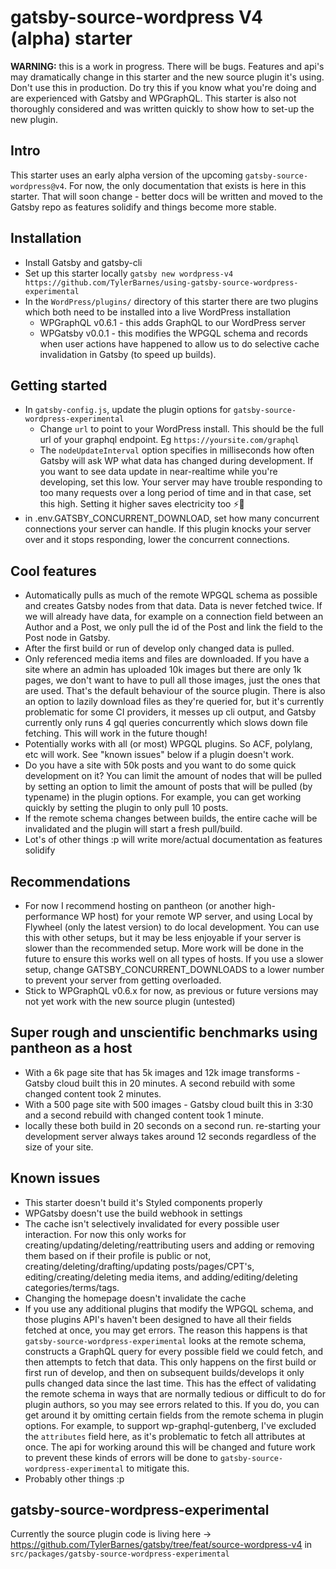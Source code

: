 # gatsby-source-wordpress V4 (alpha) starter

**WARNING:** this is a work in progress. There will be bugs. Features and api's may dramatically change in this starter and the new source plugin it's using. Don't use this in production. Do try this if you know what you're doing and are experienced with Gatsby and WPGraphQL. This starter is also not thoroughly considered and was written quickly to show how to set-up the new plugin.

## Intro

This starter uses an early alpha version of the upcoming `gatsby-source-wordpress@v4`. For now, the only documentation that exists is here in this starter. That will soon change - better docs will be written and moved to the Gatsby repo as features solidify and things become more stable.

## Installation

- Install Gatsby and gatsby-cli
- Set up this starter locally `gatsby new wordpress-v4 https://github.com/TylerBarnes/using-gatsby-source-wordpress-experimental`
- In the `WordPress/plugins/` directory of this starter there are two plugins which both need to be installed into a live WordPress installation
  - WPGraphQL v0.6.1 - this adds GraphQL to our WordPress server
  - WPGatsby v0.0.1 - this modifies the WPGQL schema and records when user actions have happened to allow us to do selective cache invalidation in Gatsby (to speed up builds).

## Getting started

- In `gatsby-config.js`, update the plugin options for `gatsby-source-wordpress-experimental`
  - Change `url` to point to your WordPress install. This should be the full url of your graphql endpoint. Eg `https://yoursite.com/graphql`
  - The `nodeUpdateInterval` option specifies in milliseconds how often Gatsby will ask WP what data has changed during development. If you want to see data update in near-realtime while you're developing, set this low. Your server may have trouble responding to too many requests over a long period of time and in that case, set this high. Setting it higher saves electricity too ⚡️🌲
- in .env.GATSBY_CONCURRENT_DOWNLOAD, set how many concurrent connections your server can handle. If this plugin knocks your server over and it stops responding, lower the concurrent connections.

## Cool features

- Automatically pulls as much of the remote WPGQL schema as possible and creates Gatsby nodes from that data. Data is never fetched twice. If we will already have data, for example on a connection field between an Author and a Post, we only pull the id of the Post and link the field to the Post node in Gatsby.
- After the first build or run of develop only changed data is pulled.
- Only referenced media items and files are downloaded. If you have a site where an admin has uploaded 10k images but there are only 1k pages, we don't want to have to pull all those images, just the ones that are used. That's the default behaviour of the source plugin. There is also an option to lazily download files as they're queried for, but it's currently problematic for some CI providers, it messes up cli output, and Gatsby currently only runs 4 gql queries concurrently which slows down file fetching. This will work in the future though!
- Potentially works with all (or most) WPGQL plugins. So ACF, polylang, etc will work. See "known issues" below if a plugin doesn't work.
- Do you have a site with 50k posts and you want to do some quick development on it? You can limit the amount of nodes that will be pulled by setting an option to limit the amount of posts that will be pulled (by typename) in the plugin options. For example, you can get working quickly by setting the plugin to only pull 10 posts.
- If the remote schema changes between builds, the entire cache will be invalidated and the plugin will start a fresh pull/build.
- Lot's of other things :p will write more/actual documentation as features solidify

## Recommendations

- For now I recommend hosting on pantheon (or another high-performance WP host) for your remote WP server, and using Local by Flywheel (only the latest version) to do local development. You can use this with other setups, but it may be less enjoyable if your server is slower than the recommended setup. More work will be done in the future to ensure this works well on all types of hosts. If you use a slower setup, change GATSBY_CONCURRENT_DOWNLOADS to a lower number to prevent your server from getting overloaded.
- Stick to WPGraphQL v0.6.x for now, as previous or future versions may not yet work with the new source plugin (untested)

## Super rough and unscientific benchmarks using pantheon as a host

- With a 6k page site that has 5k images and 12k image transforms - Gatsby cloud built this in 20 minutes. A second rebuild with some changed content took 2 minutes.
- With a 500 page site with 500 images - Gatsby cloud built this in 3:30 and a second rebuild with changed content took 1 minute.
- locally these both build in 20 seconds on a second run. re-starting your development server always takes around 12 seconds regardless of the size of your site.

## Known issues

- This starter doesn't build it's Styled components properly
- WPGatsby doesn't use the build webhook in settings
- The cache isn't selectively invalidated for every possible user interaction. For now this only works for creating/updating/deleting/reattributing users and adding or removing them based on if their profile is public or not, creating/deleting/drafting/updating posts/pages/CPT's, editing/creating/deleting media items, and adding/editing/deleting categories/terms/tags.
- Changing the homepage doesn't invalidate the cache
- If you use any additional plugins that modify the WPGQL schema, and those plugins API's haven't been designed to have all their fields fetched at once, you may get errors. The reason this happens is that `gatsby-source-wordpress-experimental` looks at the remote schema, constructs a GraphQL query for every possible field we could fetch, and then attempts to fetch that data. This only happens on the first build or first run of develop, and then on subsequent builds/develops it only pulls changed data since the last time. This has the effect of validating the remote schema in ways that are normally tedious or difficult to do for plugin authors, so you may see errors related to this. If you do, you can get around it by omitting certain fields from the remote schema in plugin options. For example, to support wp-graphql-gutenberg, I've excluded the `attributes` field here, as it's problematic to fetch all attributes at once. The api for working around this will be changed and future work to prevent these kinds of errors will be done to `gatsby-source-wordpress-experimental` to mitigate this.
- Probably other things :p


## gatsby-source-wordpress-experimental

Currently the source plugin code is living here -> https://github.com/TylerBarnes/gatsby/tree/feat/source-wordpress-v4 in `src/packages/gatsby-source-wordpress-experimental`
